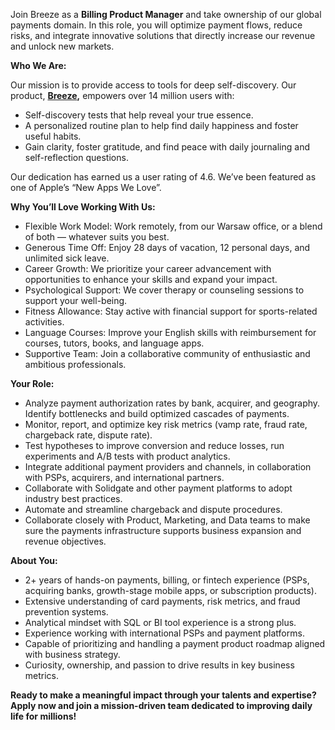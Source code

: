 Join Breeze as a **Billing Product Manager** and take ownership of our global
payments domain. In this role, you will optimize payment flows, reduce risks,
and integrate innovative solutions that directly increase our revenue and
unlock new markets.

**Who We Are:**

Our mission is to provide access to tools for deep self-discovery. Our
product, [**Breeze**](https://breeze-wellbeing.com/)**,** empowers over 14
million users with:

  * Self-discovery tests that help reveal your true essence.
  * A personalized routine plan to help find daily happiness and foster useful habits.
  * Gain clarity, foster gratitude, and find peace with daily journaling and self-reflection questions.

Our dedication has earned us a user rating of 4.6. We’ve been featured as one
of Apple’s “New Apps We Love”.

**Why You’ll Love Working With Us:**

  * Flexible Work Model: Work remotely, from our Warsaw office, or a blend of both — whatever suits you best.
  * Generous Time Off: Enjoy 28 days of vacation, 12 personal days, and unlimited sick leave.
  * Career Growth: We prioritize your career advancement with opportunities to enhance your skills and expand your impact.
  * Psychological Support: We cover therapy or counseling sessions to support your well-being.
  * Fitness Allowance: Stay active with financial support for sports-related activities.
  * Language Courses: Improve your English skills with reimbursement for courses, tutors, books, and language apps.
  * Supportive Team: Join a collaborative community of enthusiastic and ambitious professionals.

**Your Role:**

  * Analyze payment authorization rates by bank, acquirer, and geography. Identify bottlenecks and build optimized cascades of payments.
  * Monitor, report, and optimize key risk metrics (vamp rate, fraud rate, chargeback rate, dispute rate).
  * Test hypotheses to improve conversion and reduce losses, run experiments and A/B tests with product analytics.
  * Integrate additional payment providers and channels, in collaboration with PSPs, acquirers, and international partners.
  * Collaborate with Solidgate and other payment platforms to adopt industry best practices.
  * Automate and streamline chargeback and dispute procedures.
  * Collaborate closely with Product, Marketing, and Data teams to make sure the payments infrastructure supports business expansion and revenue objectives.

**About You:**

  * 2+ years of hands-on payments, billing, or fintech experience (PSPs, acquiring banks, growth-stage mobile apps, or subscription products).
  * Extensive understanding of card payments, risk metrics, and fraud prevention systems.
  * Analytical mindset with SQL or BI tool experience is a strong plus.
  * Experience working with international PSPs and payment platforms. 
  * Capable of prioritizing and handling a payment product roadmap aligned with business strategy.
  * Curiosity, ownership, and passion to drive results in key business metrics.

**Ready to make a meaningful impact through your talents and expertise? Apply
now and join a mission-driven team dedicated to improving daily life for
millions!**